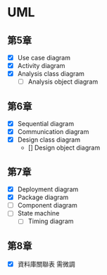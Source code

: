 # UML

## 第5章
- [x] Use case diagram
- [x] Activity diagram
- [x] Analysis class diagram
  - [ ] Analysis object diagram

## 第6章
- [x] Sequential diagram
- [x] Communication diagram
- [x] Design class diagram
  - [] Design object diagram

## 第7章
- [x] Deployment diagram
- [x] Package diagram
- [ ] Component diagram
- [ ] State machine
  - [ ] Timing diagram

## 第8章
- [x] 資料庫關聯表 需微調
